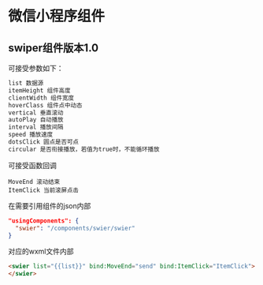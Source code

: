 # 微信小程序组件

## swiper组件版本1.0

可接受参数如下：
```javascript
list 数据源
itemHeight 组件高度
clientWidth 组件宽度
hoverClass 组件点中动态
vertical 垂直滚动
autoPlay 自动播放
interval 播放间隔
speed 播放速度
dotsClick 圆点是否可点
circular 是否衔接播放，若值为true时，不能循环播放
```
可接受函数回调

    MoveEnd 滚动结束
    ItemClick 当前滚屏点击

在需要引用组件的json内部

```json
"usingComponents": {
  "swier": "/components/swier/swier"
}
```
    
 对应的wxml文件内部

```html
<swier list="{{list}}" bind:MoveEnd="send" bind:ItemClick="ItemClick">
</swier>
```
